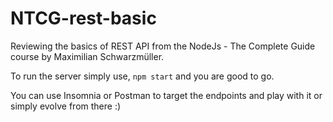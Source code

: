 # NTCG-rest-basic

Reviewing the basics of REST API from the NodeJs - The Complete Guide course by Maximilian Schwarzmüller.

To run the server simply use, `npm start` and you are good to go.

You can use Insomnia or Postman to target the endpoints and play with it or simply evolve from there :)
